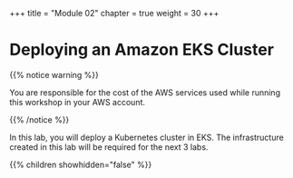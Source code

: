 +++
title = "Module 02"
chapter = true
weight = 30
+++

# Deploying an Amazon EKS Cluster

{{% notice warning %}}<p> You are responsible for the cost of the AWS services used while running this workshop in your AWS account.</p> {{% /notice %}}

In this lab, you will deploy a Kubernetes cluster in EKS. The infrastructure created in this lab will be required for the next 3 labs.

{{% children showhidden="false" %}}
